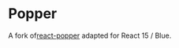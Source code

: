 # Popper

A fork of[react-popper](https://github.com/FezVrasta/react-popper) adapted for React 15 / Blue.
